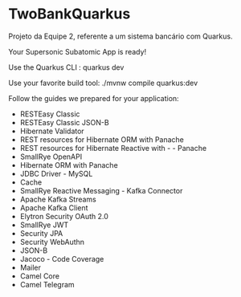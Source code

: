 # TwoBankQuarkus
Projeto da Equipe 2, referente a um sistema bancário com Quarkus.

Your Supersonic Subatomic App is ready!

Use the Quarkus CLI :
  quarkus dev

Use your favorite build tool:
  ./mvnw compile quarkus:dev

Follow the guides we prepared for your application:
  - RESTEasy Classic
  - RESTEasy Classic JSON-B
  - Hibernate Validator
  - REST resources for Hibernate ORM with Panache
  - REST resources for Hibernate Reactive with - - Panache
  - SmallRye OpenAPI
  - Hibernate ORM with Panache
  - JDBC Driver - MySQL
  - Cache
  - SmallRye Reactive Messaging - Kafka Connector
  - Apache Kafka Streams
  - Apache Kafka Client
  - Elytron Security OAuth 2.0
  - SmallRye JWT
  - Security JPA
  - Security WebAuthn
  - JSON-B
  - Jacoco - Code Coverage
  - Mailer
  - Camel Core
  - Camel Telegram